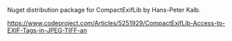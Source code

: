 Nuget distribution package for CompactExifLib by Hans-Peter Kalb.

https://www.codeproject.com/Articles/5251929/CompactExifLib-Access-to-EXIF-Tags-in-JPEG-TIFF-an
